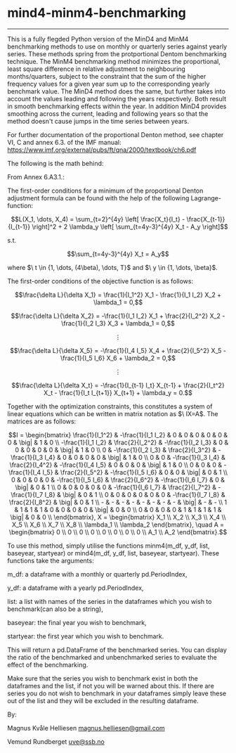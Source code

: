 # mind4-minm4-benchmarking
---
This is a fully flegded Python version of the MinD4 and MinM4 benchmarking methods to use on monthly or quarterly series against yearly series. These methods spring from the protportional Dentom benchmarking technique. The MinM4 benchmarking method minimizes the proportional, least square difference in relative adjustment to neighbouring months/quarters, subject to the constraint that the sum of the higher frequency values for a given year sum up to the corresponding yearly benchmark value. The MinD4 method does the same, but further takes into account the values leading and following the years respectively. Both result in smooth benchmarking effects within the year. In addition MinD4 provides smoothing across the current, leading and following years so that the method doesn't cause jumps in the time series between years.

For further documentation of the proportional Denton method, see chapter VI, C and annex 6.3. of the IMF manual: https://www.imf.org/external/pubs/ft/qna/2000/textbook/ch6.pdf

The following is the math behind:

From Annex 6.A3.1.: 

The first-order conditions for a minimum of the proportional Denton adjustment
formula can be found with the help of the following Lagrange-function:
```math
L(X_1, \dots, X_4) = \sum_{t=2}^{4y} \left[ \frac{X_t}{I_t} - \frac{X_{t-1}}{I_{t-1}} \right]^2 
+ 2 \lambda_y \left[ \sum_{t=4y-3}^{4y} X_t - A_y \right]
```
s.t.
```math
\sum_{t=4y-3}^{4y} X_t = A_y
```

where $\ t \in \{1, \dots, (4\beta), \dots, T\}\$ and $\ y \in \{1, \dots, \beta\}\$.

The first-order conditions of the objective function is as follows:
```math
\frac{\delta L}{\delta X_1} = \frac{1}{I_1^2} X_1 - \frac{1}{I_1 I_2} X_2 + \lambda_1 = 0,
```
```math
\frac{\delta L}{\delta X_2} = -\frac{1}{I_1 I_2} X_1 + \frac{2}{I_2^2} X_2 - \frac{1}{I_2 I_3} X_3 + \lambda_1 = 0,
```
```math
\vdots
```
```math
\frac{\delta L}{\delta X_5} = -\frac{1}{I_4 I_5} X_4 + \frac{2}{I_5^2} X_5 - \frac{1}{I_5 I_6} X_6 + \lambda_2 = 0,
```
```math
\vdots
```
```math
\frac{\delta L}{\delta X_t} = -\frac{1}{I_{t-1} I_t} X_{t-1} + \frac{2}{I_t^2} X_t - \frac{1}{I_t I_{t+1}} X_{t+1} + \lambda_y = 0.
```

Together with the optimization constraints, this constitutes a system of linear equations which can be written in matrix notation as $\ IX=A\$. The matrices are as follows:

```math
I =
\begin{bmatrix}
    \frac{1}{I_1^2} & -\frac{1}{I_1 I_2} & 0 & 0 & 0 & 0 & 0 & 0 & \big| & 1 & 0 \\
    -\frac{1}{I_1 I_2} & \frac{2}{I_2^2} & -\frac{1}{I_2 I_3} & 0 & 0 & 0 & 0 & 0 & \big| & 1 & 0 \\
    0 & -\frac{1}{I_2 I_3} & \frac{2}{I_3^2} & -\frac{1}{I_3 I_4} & 0 & 0 & 0 & 0 & \big| & 1 & 0 \\
    0 & 0 & -\frac{1}{I_3 I_4} & \frac{2}{I_4^2} & -\frac{1}{I_4 I_5} & 0 & 0 & 0 & \big| & 1 & 0 \\
    0 & 0 & 0 & -\frac{1}{I_4 I_5} & \frac{2}{I_5^2} & -\frac{1}{I_5 I_6} & 0 & 0 & \big| & 0 & 1 \\
    0 & 0 & 0 & 0 & -\frac{1}{I_5 I_6} & \frac{2}{I_6^2} & -\frac{1}{I_6 I_7} & 0 & \big| & 0 & 1 \\
    0 & 0 & 0 & 0 & 0 & -\frac{1}{I_6 I_7} & \frac{2}{I_7^2} & -\frac{1}{I_7 I_8} & \big| & 0 & 1 \\
    0 & 0 & 0 & 0 & 0 & 0 & -\frac{1}{I_7 I_8} & \frac{2}{I_8^2} & \big| & 0 & 1 \\
    - & - & - & - & - & - & - & - & \big| & - & - \\
    1 & 1 & 1 & 1 & 0 & 0 & 0 & 0 & \big| & 0 & 0 \\
    0 & 0 & 0 & 0 & 1 & 1 & 1 & 1 & \big| & 0 & 0 \\
\end{bmatrix},

X =
\begin{bmatrix}
    X_1 \\ X_2 \\ X_3 \\ X_4 \\ X_5 \\ X_6 \\ X_7 \\ X_8 \\ \lambda_1 \\ \lambda_2
\end{bmatrix},

\quad
A =
\begin{bmatrix}
    0 \\ 0 \\ 0 \\ 0 \\ 0 \\ 0 \\ 0 \\ 0 \\ A_1 \\ A_2
\end{bmatrix}.
```

To use this method, simply utilise the functions minm4(m_df, y_df, list, baseyear, startyear) or mind4(m_df, y_df, list, baseyear, startyear). These functions take the arguments:

m_df: a dataframe with a monthly or quarterly pd.PeriodIndex, 

y_df: a dataframe with a yearly pd.PeriodIndex, 

list: a list with names of the series in the dataframes which you wish to benchmark(can also be a string), 

baseyear: the final year you wish to benchmark, 

startyear: the first year which you wish to benchmark.


This will return a pd.DataFrame of the benchmarked series. You can display the ratio of the benchmarked and unbenchmarked series to evaluate the effect of the benchmarking.

Make sure that the series you wish to benchmark exist in both the dataframes and the list, if not you will be warned about this. If there are series you do not wish to benchmark in your dataframes simply leave these out of the list and they will be excluded in the resulting dataframe. 



By:

Magnus Kvåle Helliesen <magnus.helliesen@gmail.com>

Vemund Rundberget <uve@ssb.no>
